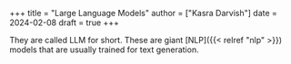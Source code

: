 +++
title = "Large Language Models"
author = ["Kasra Darvish"]
date = 2024-02-08
draft = true
+++

They are called LLM for short. These are giant [NLP]({{< relref "nlp" >}}) models that are usually trained for text generation.
